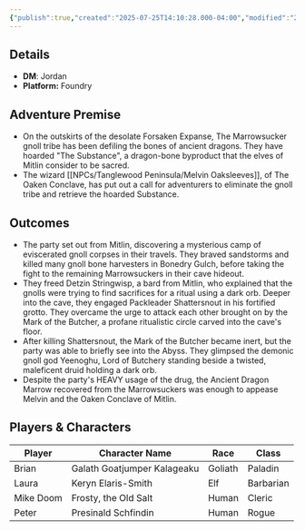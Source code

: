 ```yaml
---
{"publish":true,"created":"2025-07-25T14:10:28.000-04:00","modified":"2025-07-27T17:15:15.606-04:00","published":"2025-07-27T17:15:15.606-04:00","cssclasses":"","DM":"Jordan","Players":["Brian","Laura","Mike Doom","Peter"],"Platform":"Foundry"}
---
```


## Details
- **DM**: Jordan
- **Platform:** Foundry

## Adventure Premise
- On the outskirts of the desolate Forsaken Expanse, The Marrowsucker gnoll tribe has been defiling the bones of ancient dragons. They have hoarded "The Substance", a dragon-bone byproduct that the elves of Mitlin consider to be sacred.
- The wizard [[NPCs/Tanglewood Peninsula/Melvin Oaksleeves]], of The Oaken Conclave, has put out a call for adventurers to eliminate the gnoll tribe and retrieve the hoarded Substance.

## Outcomes
- The party set out from Mitlin, discovering a mysterious camp of eviscerated gnoll corpses in their travels. They braved sandstorms and killed many gnoll bone harvesters in Bonedry Gulch, before taking the fight to the remaining Marrowsuckers in their cave hideout.
- They freed Detzin Stringwisp, a bard from Mitlin, who explained that the gnolls were trying to find sacrifices for a ritual using a dark orb. Deeper into the cave, they engaged Packleader Shattersnout in his fortified grotto. They overcame the urge to attack each other brought on by the Mark of the Butcher, a profane ritualistic circle carved into the cave's floor.
- After killing Shattersnout, the Mark of the Butcher became inert, but the party was able to briefly see into the Abyss. They glimpsed the demonic gnoll god Yeenoghu, Lord of Butchery standing beside a twisted, maleficent druid holding a dark orb.
- Despite the party's HEAVY usage of the drug, the Ancient Dragon Marrow recovered from the Marrowsuckers was enough to appease Melvin and the Oaken Conclave of Mitlin.

## Players & Characters
| Player              | Character Name              | Race    | Class     |
| ------------------- | --------------------------- | ------- | --------- |
| Brian | Galath Goatjumper Kalageaku | Goliath | Paladin   |
| Laura | Keryn Elaris-Smith          | Elf     | Barbarian |
| Mike Doom | Frosty, the Old Salt        | Human   | Cleric    |
| Peter | Presinald Schfindin         | Human   | Rogue     |
